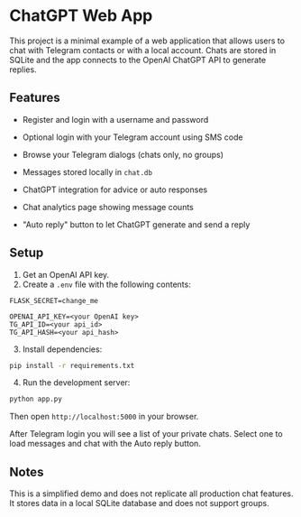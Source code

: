 
# ChatGPT Web App

This project is a minimal example of a web application that allows users to chat with Telegram contacts or with a local account. Chats are stored in SQLite and the app connects to the OpenAI ChatGPT API to generate replies.


## Features

- Register and login with a username and password

- Optional login with your Telegram account using SMS code
- Browse your Telegram dialogs (chats only, no groups)
- Messages stored locally in `chat.db`
- ChatGPT integration for advice or auto responses
- Chat analytics page showing message counts
- "Auto reply" button to let ChatGPT generate and send a reply

## Setup


1. Get an OpenAI API key.
2. Create a `.env` file with the following contents:

```
FLASK_SECRET=change_me

OPENAI_API_KEY=<your OpenAI key>
TG_API_ID=<your api_id>
TG_API_HASH=<your api_hash>
```

3. Install dependencies:



```bash
pip install -r requirements.txt
```


4. Run the development server:


```bash
python app.py
```

Then open `http://localhost:5000` in your browser.


After Telegram login you will see a list of your private chats. Select one to load messages and chat with the Auto reply button.

## Notes

This is a simplified demo and does not replicate all production chat features. It stores data in a local SQLite database and does not support groups.
